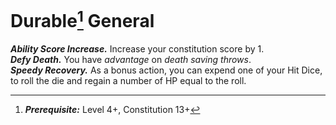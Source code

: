 # Durable[^1] <span class="md-tag">General</span>
***Ability Score Increase.*** Increase your constitution score by 1.<br>
***Defy Death.*** You have *advantage* on *death saving throws*.<br>
***Speedy Recovery.*** As a bonus action, you can expend one of your Hit Dice, to roll the die and regain a number of HP equal to the roll.

[^1]: ***Prerequisite:*** Level 4+, Constitution 13+